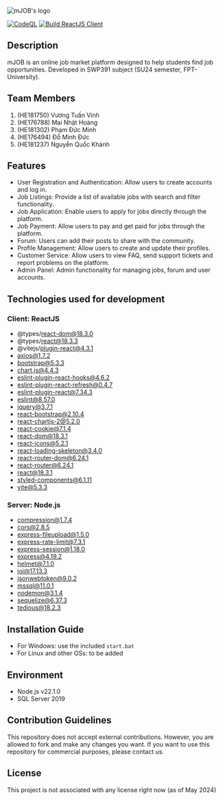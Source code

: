 ![mJOB's logo](https://repository-images.githubusercontent.com/796652856/3858d6ae-ad0c-4b78-aa64-519565e2b568)

[![CodeQL](https://github.com/VinhVTHE181750/mJOB/actions/workflows/github-code-scanning/codeql/badge.svg)](https://github.com/VinhVTHE181750/mJOB/actions/workflows/github-code-scanning/codeql)
[![Build ReactJS Client](https://github.com/VinhVTHE181750/mJOB/actions/workflows/BuildReactJS.yml/badge.svg)](https://github.com/VinhVTHE181750/mJOB/actions/workflows/BuildReactJS.yml)

## Description
mJOB is an online job market platform designed to help students find job opportunities.
Developed in SWP391 subject (SU24 semester, FPT-University).

## Team Members
1. (HE181750) Vương Tuấn Vinh
2. (HE176788) Mai Nhật Hoàng
3. (HE181302) Phạm Đức Minh
4. (HE176494) Đỗ Minh Đức
5. (HE181237) Nguyễn Quốc Khánh

## Features
- User Registration and Authentication: Allow users to create accounts and log in.
- Job Listings: Provide a list of available jobs with search and filter functionality.
- Job Application: Enable users to apply for jobs directly through the platform.
- Job Payment: Allow users to pay and get paid for jobs through the platform.
- Forum: Users can add their posts to share with the community.
- Profile Management: Allow users to create and update their profiles.
- Customer Service: Allow users to view FAQ, send support tickets and report problems on the platform.
- Admin Panel: Admin functionality for managing jobs, forum and user accounts.

## Technologies used for development
### Client: ReactJS
- @types/react-dom@18.3.0
- @types/react@18.3.3
- @vitejs/plugin-react@4.3.1
- axios@1.7.2
- bootstrap@5.3.3
- chart.js@4.4.3
- eslint-plugin-react-hooks@4.6.2
- eslint-plugin-react-refresh@0.4.7
- eslint-plugin-react@7.34.3
- eslint@8.57.0
- jquery@3.7.1
- react-bootstrap@2.10.4
- react-chartjs-2@5.2.0
- react-cookie@7.1.4
- react-dom@18.3.1
- react-icons@5.2.1
- react-loading-skeleton@3.4.0
- react-router-dom@6.24.1
- react-router@6.24.1
- react@18.3.1
- styled-components@6.1.11
- vite@5.3.3

### Server: Node.js
- compression@1.7.4
- cors@2.8.5
- express-fileupload@1.5.0
- express-rate-limit@7.3.1
- express-session@1.18.0
- express@4.19.2
- helmet@7.1.0
- joi@17.13.3
- jsonwebtoken@9.0.2
- mssql@11.0.1
- nodemon@3.1.4
- sequelize@6.37.3
- tedious@18.2.3

## Installation Guide
- For Windows: use the included `start.bat`
- For Linux and other OSs: to be added

## Environment
- Node.js v22.1.0
- SQL Server 2019

## Contribution Guidelines
This repository does not accept external contributions.
However, you are allowed to fork and make any changes you want.
If you want to use this repository for commercial purposes, please contact us.

## License
This project is not associated with any license right now (as of May 2024)

